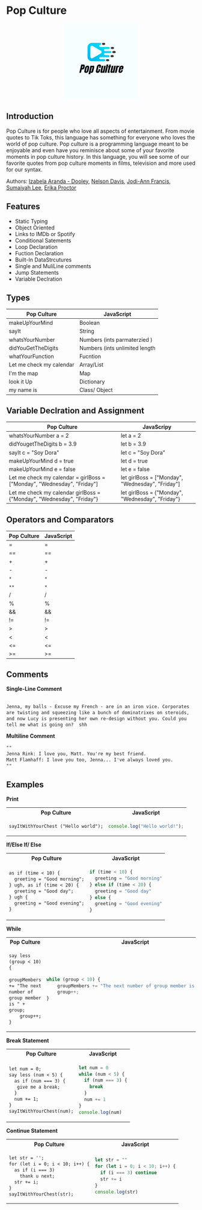# Pop Culture

<p align="center">
<img src= "docs/logo.png" height="200">
</p>

## Introduction

Pop Culture is for people who love all aspects of entertainment. From movie quotes to Tik Toks, this language has something for everyone who loves the world of pop culture. Pop culture is a programming language meant to be enjoyable and even have you reminisce about some of your favorite moments in pop culture history. In this language, you will see some of our favorite quotes from pop culture moments in films, television and more used for our syntax.

Authors: [Izabela Aranda - Dooley](https://github.com/izabela-ad), [Nelson Davis](https://github.com/nelson6400),
[Jodi-Ann Francis](https://github.com/francisjodi), [Sumaiyah Lee](https://github.com/sumaiyahlee), [Erika Proctor](https://github.com/elproctor7)

## Features

- Static Typing
- Object Oriented
- Links to IMDb or Spotify
- Conditional Satements
- Loop Declaration
- Fuction Declaration
- Built-In DataStrcutures
- Single and MuliLine comments
- Jump Statements
- Variable Declration
  <!-- - Abstract data Type  -->
  <!-- - Functions??? -->

## Types

| Pop Culture              | JavaScript                     |
| ------------------------ | ------------------------------ |
| makeUpYourMind           | Boolean                        |
| sayIt                    | String                         |
| whatsYourNumber          | Numbers (ints parmaterzied )   |
| didYouGetTheDigits       | Numbers (ints unlimited length |
| whatYourFunction         | Fucntion                       |
| Let me check my calendar | Array/List                     |
| I'm the map              | Map                            |
| look it Up               | Dictionary                     |
| my name is               | Class/ Object                  |

## Variable Declration and Assignment

| Pop Culture                                                             | JavaScripy                                       |
| ----------------------------------------------------------------------- | ------------------------------------------------ |
| whatsYourNumber a = 2                                                   | let a = 2                                        |
| didYougetTheDigits b = 3.9                                              | let b = 3.9                                      |
| sayIt c = "Soy Dora"                                                    | let c = "Soy Dora"                               |
| makeUpYourMind d = true                                                 | let d = true                                     |
| makeUpYourMind e = false                                                | let e = false                                    |
| Let me check my calendar = girlBoss = ["Monday", "Wednesday", "Friday"] | let girlBoss = ["Monday", "Wednesday", "Friday"] |
| Let me check my calendar girlBoss = {"Monday", "Wednesday", "Friday"}   | let girlBoss = {"Monday", "Wednesday", "Friday"} |

##

## Operators and Comparators

| Pop Culture | JavaScript |
| ----------- | ---------- |
| =           | =          |
| ==          | ==         |
| +           | +          |
| -           | -          |
| `* `        | `*`        |
| `**`        | `*`        |
| /           | /          |
| %           | %          |
| &&          | &&         |
| !=          | !=         |
| >           | >          |
| <           | <          |
| <=          | <=         |
| >=          | >=         |

## Comments 

**Single-Line Comment**
```Pop Culture

Jenna, my balls - Excuse my French - are in an iron vice. Corporates are twisting and squeezing like a bunch of dominatrixes on steroids, and now Lucy is presenting her own re-design without you. Could you tell me what is going on?  shh
```

**Multiline Comment**
```
"" 
Jenna Rink: I love you, Matt. You're my best friend.
Matt Flamhaff: I love you too, Jenna... I've always loved you.
""
```
## Examples

**Print**

<table>
  <tr>
  <th>Pop Culture</th>
  <th>JavaScript</th>
  </tr>

  <tr>
  <td>

```Pop Culture
sayItWithYourChest ("Hello world");
```

  </td>

  <td>

```JavaScript
console.log("Hello world!");
```

  </td>
  </tr>
</table>

**If/Else If/ Else**

<table>
  <tr>
  <th>Pop Culture</th>
  <th>JavaScript</th>
  </tr>

  <tr>
  <td>

```Pop Culture
as if (time < 10) {
  greeting = "Good morning";
} ugh, as if (time < 20) {
  greeting = "Good day";
} ugh {
  greeting = "Good evening";
}
```

  </td>

  <td>

```javascript
if (time < 10) {
  greeting = "Good morning"
} else if (time < 20) {
  greeting = "Good day"
} else {
  greeting = "Good evening"
}
```

  </td>
  </tr>
</table>

**While**

<table>
  <tr>
  <th>Pop Culture</th>
  <th>JavaScript</th>
  </tr>

  <tr>
  <td style="width:100px;"><div style="overflow:scroll; width:100%">

```Pop Culture
say less (group < 10) {
    groupMembers += "The next number of group member is " + group;
    group++;
}
```

  </div> </td>
 
   <td style="width:100px;"><div style="overflow:scroll; width:100%">
  
```javascript
while (group < 10) {
    groupMembers += "The next number of group member is " + group;
    group++;
}
```
 </div> </td>

  </tr>
</table>

**Break Statement**

<table>
  <tr>
  <th>Pop Culture</th>
  <th>JavaScript</th>
  </tr>

  <tr>
  <td>

```Pop Culture
let num = 0;
say less (num < 5) {
  as if (num === 3) {
   give me a break;
  }
  num += 1;
}
sayItWithYourChest(num);
```

  </td>

  <td>

```javascript
let num = 0
while (num < 5) {
  if (num === 3) {
    break
  }
  num += 1
}
console.log(num)
```

  </td>
  </tr>
</table>

**Continue Statement**

<table>
  <tr>
  <th>Pop Culture</th>
  <th>JavaScript</th>
  </tr>

  <tr>
  <td>

```Pop Culture
let str = '';
for (let i = 0; i < 10; i++) {
  as if (i === 3)
    thank u next;
  str += i;
}
sayItWithYourChest(str);
```

  </td>

  <td>

```javascript
let str = ""
for (let i = 0; i < 10; i++) {
  if (i === 3) continue
  str += i
}
console.log(str)
```

  </td>
  </tr>
</table>
